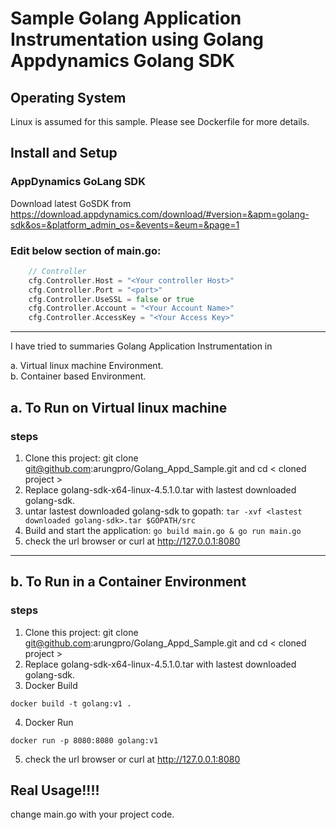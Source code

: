 
# Sample Golang Application Instrumentation using Golang Appdynamics Golang SDK
## Operating System
Linux is assumed for this sample. Please see Dockerfile for more details.

## Install and Setup

### AppDynamics GoLang SDK

Download latest GoSDK from https://download.appdynamics.com/download/#version=&apm=golang-sdk&os=&platform_admin_os=&events=&eum=&page=1

###  Edit below section of main.go:

```go
    // Controller
    cfg.Controller.Host = "<Your controller Host>"
    cfg.Controller.Port = "<port>"
    cfg.Controller.UseSSL = false or true
    cfg.Controller.Account = "<Your Account Name>"
    cfg.Controller.AccessKey = "<Your Access Key>"
```
----------------------------------------------------------------------------------------------
I have tried to summaries Golang Application Instrumentation in

a. Virtual linux machine Environment.  
b. Container based Environment.


## a. To Run on Virtual linux machine
### steps
1. Clone this project: git clone git@github.com:arungpro/Golang_Appd_Sample.git and cd < cloned project >
2. Replace golang-sdk-x64-linux-4.5.1.0.tar with lastest downloaded golang-sdk.
3. untar lastest downloaded golang-sdk to gopath: ```tar -xvf <lastest downloaded golang-sdk>.tar $GOPATH/src```
4. Build and start the application: ```go build main.go & go run main.go```
5. check the url browser or curl at http://127.0.0.1:8080

----------------------------------------------------------------------------------------------
## b. To Run in a Container Environment

### steps

1. Clone this project: git clone git@github.com:arungpro/Golang_Appd_Sample.git and cd < cloned project >
2. Replace golang-sdk-x64-linux-4.5.1.0.tar with lastest downloaded golang-sdk.
3. Docker Build
```
docker build -t golang:v1 .
```

4. Docker Run
```
docker run -p 8080:8080 golang:v1
```
5. check the url browser or curl at http://127.0.0.1:8080

## Real Usage!!!!
change main.go with your project code.
